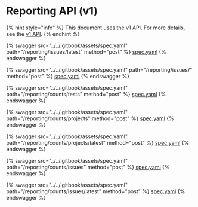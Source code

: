 # Reporting API (v1)

{% hint style="info" %}
This document uses the v1 API. For more details, see the [v1 API](../v1-api-overview/).
{% endhint %}

{% swagger src="../../.gitbook/assets/spec.yaml" path="/reporting/issues/latest" method="post" %}
[spec.yaml](../../.gitbook/assets/spec.yaml)
{% endswagger %}

{% swagger src="../../.gitbook/assets/spec.yaml" path="/reporting/issues/" method="post" %}
[spec.yaml](../../.gitbook/assets/spec.yaml)
{% endswagger %}

{% swagger src="../../.gitbook/assets/spec.yaml" path="/reporting/counts/tests" method="post" %}
[spec.yaml](../../.gitbook/assets/spec.yaml)
{% endswagger %}

{% swagger src="../../.gitbook/assets/spec.yaml" path="/reporting/counts/projects" method="post" %}
[spec.yaml](../../.gitbook/assets/spec.yaml)
{% endswagger %}

{% swagger src="../../.gitbook/assets/spec.yaml" path="/reporting/counts/projects/latest" method="post" %}
[spec.yaml](../../.gitbook/assets/spec.yaml)
{% endswagger %}

{% swagger src="../../.gitbook/assets/spec.yaml" path="/reporting/counts/issues" method="post" %}
[spec.yaml](../../.gitbook/assets/spec.yaml)
{% endswagger %}

{% swagger src="../../.gitbook/assets/spec.yaml" path="/reporting/counts/issues/latest" method="post" %}
[spec.yaml](../../.gitbook/assets/spec.yaml)
{% endswagger %}
